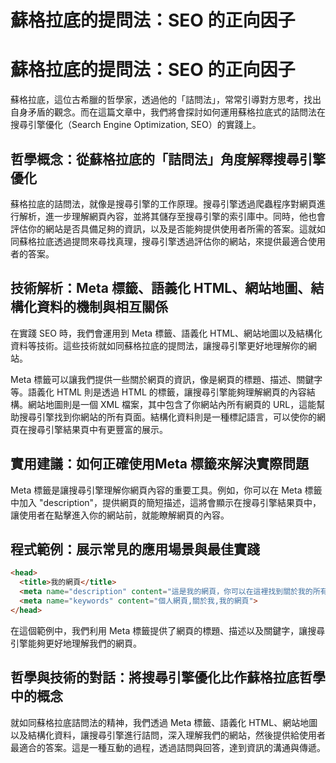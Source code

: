 # 蘇格拉底的提問法：SEO 的正向因子

# 蘇格拉底的提問法：SEO 的正向因子

蘇格拉底，這位古希臘的哲學家，透過他的「詰問法」，常常引導對方思考，找出自身矛盾的觀念。而在這篇文章中，我們將會探討如何運用蘇格拉底式的詰問法在搜尋引擎優化（Search Engine Optimization, SEO）的實踐上。

## 哲學概念：從蘇格拉底的「詰問法」角度解釋搜尋引擎優化

蘇格拉底的詰問法，就像是搜尋引擎的工作原理。搜尋引擎透過爬蟲程序對網頁進行解析，進一步理解網頁內容，並將其儲存至搜尋引擎的索引庫中。同時，他也會評估你的網站是否具備足夠的資訊，以及是否能夠提供使用者所需的答案。這就如同蘇格拉底透過提問來尋找真理，搜尋引擎透過評估你的網站，來提供最適合使用者的答案。

## 技術解析：Meta 標籤、語義化 HTML、網站地圖、結構化資料的機制與相互關係

在實踐 SEO 時，我們會運用到 Meta 標籤、語義化 HTML、網站地圖以及結構化資料等技術。這些技術就如同蘇格拉底的提問法，讓搜尋引擎更好地理解你的網站。

Meta 標籤可以讓我們提供一些關於網頁的資訊，像是網頁的標題、描述、關鍵字等。語義化 HTML 則是透過 HTML 的標籤，讓搜尋引擎能夠理解網頁的內容結構。網站地圖則是一個 XML 檔案，其中包含了你網站內所有網頁的 URL，這能幫助搜尋引擎找到你網站的所有頁面。結構化資料則是一種標記語言，可以使你的網頁在搜尋引擎結果頁中有更豐富的展示。

## 實用建議：如何正確使用Meta 標籤來解決實際問題

Meta 標籤是讓搜尋引擎理解你網頁內容的重要工具。例如，你可以在 Meta 標籤中加入 "description"，提供網頁的簡短描述，這將會顯示在搜尋引擎結果頁中，讓使用者在點擊進入你的網站前，就能瞭解網頁的內容。

## 程式範例：展示常見的應用場景與最佳實踐

```html
<head>
  <title>我的網頁</title>
  <meta name="description" content="這是我的網頁，你可以在這裡找到關於我的所有資訊。">
  <meta name="keywords" content="個人網頁,關於我,我的網頁">
</head>
```

在這個範例中，我們利用 Meta 標籤提供了網頁的標題、描述以及關鍵字，讓搜尋引擎能夠更好地理解我們的網頁。

## 哲學與技術的對話：將搜尋引擎優化比作蘇格拉底哲學中的概念

就如同蘇格拉底詰問法的精神，我們透過 Meta 標籤、語義化 HTML、網站地圖以及結構化資料，讓搜尋引擎進行詰問，深入理解我們的網站，然後提供給使用者最適合的答案。這是一種互動的過程，透過詰問與回答，達到資訊的溝通與傳遞。